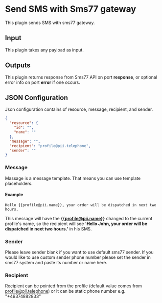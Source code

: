 # Send SMS with Sms77 gateway

This plugin sends SMS with sms77 gateway. 

## Input

This plugin takes any payload as input.

## Outputs

This plugin returns response from Sms77 API on port **response**, or optional error info on port **error** if one
occurs.


## JSON Configuration

Json configuration contains of resource, message, recipient, and sender.

```json
{
  "resource": {
    "id": "",
    "name": ""
  },
  "message": "",
  "recipient": "profile@pii.telephone",
  "sender": ""
}
```

### Message

Massage is a message template. That means you can use template placeholders.  

#### Example 

```text
Hello {{profile@pii.name}}, your order will be dispatched in next two hours.
```

This message will have the **{{profile@pii.name}}** changed to the current profile's name, so the recipient will
see **'Hello John, your order will be dispatched in next two hours.'** in his SMS.

### Sender

Please leave sender blank if you want to use default sms77 sender. If you would like to use custom sender phone number 
please set the sender in sms77 system and paste its number or name here. 

### Recipient

Recipient can be pointed from the profile (default value comes from profile@pii.telephone) or it can be static phone
number e.g. "+49374882833"

